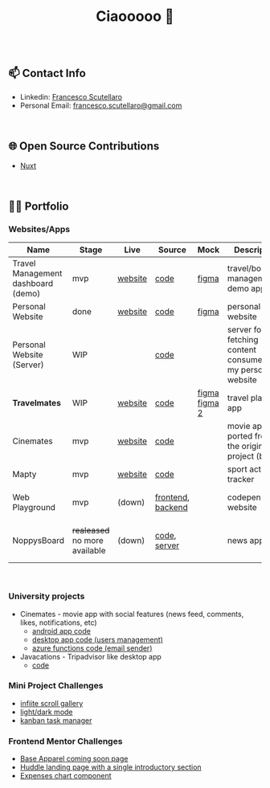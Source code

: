 <h1 align="center"> Ciaooooo 👋 </h1>
<br>
<br>

<!--
**noppytinto/noppytinto** is a ✨ _special_ ✨ repository because its `README.md` (this file) appears on your GitHub profile.

Here are some ideas to get you started:

- 🔭 I’m currently working on ...
- 🌱 I’m currently learning ...
- 👯 I’m looking to collaborate on ...
- 🤔 I’m looking for help with ...
- 💬 Ask me about ...
- 📫 How to reach me: ...
- 😄 Pronouns: ...
- ⚡ Fun fact: ...
-->

## 📫 Contact Info

- Linkedin: [Francesco Scutellaro](https://www.linkedin.com/in/francesco-scutellaro)
- Personal Email: <francesco.scutellaro@gmail.com>

<br>

## 🌐 Open Source Contributions

- [Nuxt](https://github.com/nuxt/nuxt)

<br>

## 👨‍💻 Portfolio

### Websites/Apps

| Name                               | Stage                           | Live                                                        | Source                                                                                                                                     | Mock                                                                                                                                                                                                                                                                       | Description                                                 | Tech Stack                             |
|------------------------------------|---------------------------------|-------------------------------------------------------------|--------------------------------------------------------------------------------------------------------------------------------------------|----------------------------------------------------------------------------------------------------------------------------------------------------------------------------------------------------------------------------------------------------------------------------|-------------------------------------------------------------|----------------------------------------|
| Travel Management dashboard (demo) | mvp                             | [website](https://francesco-scutellaro-test-wr.netlify.app) | [code](https://github.com/noppytinto/francesco-scutellaro--test-wr)                                                                        | [figma](https://www.figma.com/design/Y5yC4bhX5HEw1VWEgNeM81/Untitled?node-id=132-152&t=DmeYljyyQkJ4tRmM-1)                                                                                                                                                                 | travel/bookings management demo app                         | Vue, Nuxt, Tailwind                    |
| Personal Website                   | done                            | [website](https://fscutellaro.netlify.app/)                 | [code](https://github.com/noppytinto/personal-website)                                                                                     | [figma](https://www.figma.com/file/lFleQY5RCL7ogEBjvVKGlM/personal-website?type=design&node-id=118%3A10&mode=design&t=ONDPFMpdE7y2hhnB-1)                                                                                                                                  | personal website                                            | HTML/CSS/JS                            |
| Personal Website (Server)          | WIP                             |                                                             | [code](https://github.com/noppytinto/personal-website--server)                                                                             |                                                                                                                                                                                                                                                                            | server for fetching content consumed by my personal website | Node, Express, Typescript              |
| **Travelmates**                    | WIP                             | [website](https://travelmates.netlify.app)                  | [code](https://github.com/noppytinto/travelmates)                                                                                          | [figma](https://www.figma.com/file/Y5yC4bhX5HEw1VWEgNeM81/Untitled?type=design&node-id=0%3A1&mode=design&t=fDnfOAztVUpGNnAZ-1) [figma 2](https://www.figma.com/file/6U3SsGnOHCOmpuiltflO9j/travelmates--design?type=design&node-id=0%3A1&mode=design&t=VEEttGtaqsNPEHXZ-1) | travel planner app                                          | Typescript, React, Next.js, Sass       |
| Cinemates                          | mvp                             | [website](https://cinemates.netlify.app)                    | [code](https://github.com/noppytinto/portfolio-react-cinemates)                                                                            |                                                                                                                                                                                                                                                                            | movie app ported from the original project (below)          | React                                  |
| Mapty                              | mvp                             | [website](https://noppytinto.github.io/practice-web-mapty/) | [code](https://github.com/noppytinto/practice-web-mapty)                                                                                   |                                                                                                                                                                                                                                                                            | sport activity tracker                                      | HTML/CSS/JS                            |
| Web Playground                     | mvp                             | (down)                                                      | [frontend](https://github.com/noppytinto/portfolio-js-web-playground), [backend](https://github.com/noppytinto/node-web-playground-server) |                                                                                                                                                                                                                                                                            | codepen like website                                        | HTML/CSS/JS, Node.js, Postgres         |
| NoppysBoard                        | ~~realeased~~ no more available | (down)                                                      | [code](https://github.com/noppytinto/android-scienceboard), [server](https://github.com/noppytinto/java-spring-scienceboardserver)         |                                                                                                                                                                                                                                                                            | news app                                                    | Android (Java), Java, Spring, Firebase |


<br>

### University projects
- Cinemates - movie app with social features (news feed, comments, likes, notifications, etc)
  - [android app code](https://github.com/noppytinto/android-Cinemates)
  - [desktop app code (users management)](https://github.com/noppytinto/java-Cinemates20_desk)
  - [azure functions code (email sender)](https://github.com/noppytinto/azure-cinemates_sender)
- Javacations - Tripadvisor like desktop app
  - [code](https://github.com/noppytinto/java-progettoEsameCorteseScutellaro)

### Mini Project Challenges
- [infiite scroll gallery](https://github.com/noppytinto/practice-web--infinite-scroll)
- [light/dark mode](https://github.com/noppytinto/practice-web--dark-theme)
- [kanban task manager](https://github.com/noppytinto/practice-web--drag-n-drop)


### Frontend Mentor Challenges

- [Base Apparel coming soon page](https://github.com/noppytinto/frontendmentor-09-base-apparel-coming-soon)
- [Huddle landing page with a single introductory section](https://github.com/noppytinto/frontendmentor-huddle-landing-page)
- [Expenses chart component](https://github.com/noppytinto/frontendmentor-expenses-chart)
